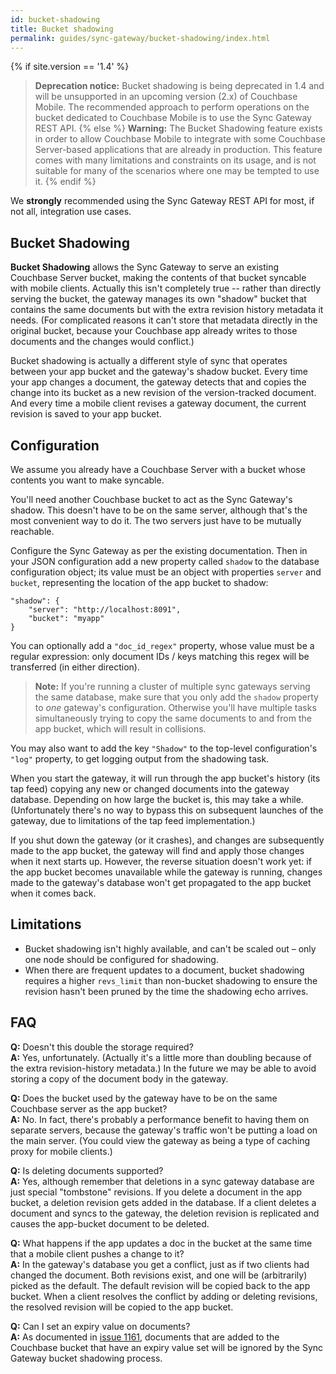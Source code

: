 ```yaml
---
id: bucket-shadowing
title: Bucket shadowing
permalink: guides/sync-gateway/bucket-shadowing/index.html
---
```


{% if site.version == '1.4' %}
> **Deprecation notice:** Bucket shadowing is being deprecated in 1.4 and will be unsupported in an upcoming version (2.x) of Couchbase 
Mobile. The recommended approach to perform operations on the bucket dedicated to Couchbase Mobile is to use the Sync Gateway REST API.
{% else %}
> **Warning:** The Bucket Shadowing feature exists in order to allow Couchbase Mobile to integrate with some Couchbase Server-based applications that are already in production. This feature comes with many limitations and constraints on its usage, and is not suitable for many of the scenarios where one may be tempted to use it.
{% endif %}

We **strongly** recommended using the Sync Gateway REST API for most, if not all, integration use cases.

## Bucket Shadowing

**Bucket Shadowing** allows the Sync Gateway to serve an existing Couchbase Server bucket, making the contents of that bucket syncable with mobile clients. Actually this isn't completely true -- rather than directly serving the bucket, the gateway manages its own "shadow" bucket that contains the same documents but with the extra revision history metadata it needs. (For complicated reasons it can't store that metadata directly in the original bucket, because your Couchbase app already writes to those documents and the changes would conflict.)

Bucket shadowing is actually a different style of sync that operates between your app bucket and the gateway's shadow bucket. Every time your app changes a document, the gateway detects that and copies the change into its bucket as a new revision of the version-tracked document. And every time a mobile client revises a gateway document, the current revision is saved to your app bucket.

## Configuration

We assume you already have a Couchbase Server with a bucket whose contents you want to make syncable.

You'll need another Couchbase bucket to act as the Sync Gateway's shadow. This doesn't have to be on the same server, although that's the most convenient way to do it. The two servers just have to be mutually reachable.

Configure the Sync Gateway as per the existing documentation. Then in your JSON configuration add a new property called `shadow` to the database configuration object; its value must be an object with properties `server` and `bucket`, representing the location of the app bucket to shadow:

    "shadow": {
        "server": "http://localhost:8091",
        "bucket": "myapp"
    }

You can optionally add a `"doc_id_regex"` property, whose value must be a regular expression: only document IDs / keys matching this regex will be transferred (in either direction).

> **Note:** If you're running a cluster of multiple sync gateways serving the same database, make sure that you only add the `shadow` property to _one_ gateway's configuration. Otherwise you'll have multiple tasks simultaneously trying to copy the same documents to and from the app bucket, which will result in collisions.

You may also want to add the key `"Shadow"` to the top-level configuration's `"log"` property, to get logging output from the shadowing task.

When you start the gateway, it will run through the app bucket's history (its tap feed) copying any new or changed documents into the gateway database. Depending on how large the bucket is, this may take a while. (Unfortunately there's no way to bypass this on subsequent launches of the gateway, due to limitations of the tap feed implementation.)

If you shut down the gateway (or it crashes), and changes are subsequently made to the app bucket, the gateway will find and apply those changes when it next starts up. However, the reverse situation doesn't work yet: if the app bucket becomes unavailable while the gateway is running, changes made to the gateway's database won't get propagated to the app bucket when it comes back.

## Limitations

- Bucket shadowing isn't highly available, and can't be scaled out – only one node should be configured for shadowing.
- When there are frequent updates to a document, bucket shadowing requires a higher `revs_limit` than non-bucket shadowing to ensure the revision hasn't been pruned by the time the shadowing echo arrives.

## FAQ

**Q:** Doesn't this double the storage required?  
**A:** Yes, unfortunately. (Actually it's a little more than doubling because of the extra revision-history metadata.) In the future we may be able to avoid storing a copy of the document body in the gateway.

**Q:** Does the bucket used by the gateway have to be on the same Couchbase server as the app bucket?  
**A:** No. In fact, there's probably a performance benefit to having them on separate servers, because the gateway's traffic won't be putting a load on the main server. (You could view the gateway as being a type of caching proxy for mobile clients.)

**Q:** Is deleting documents supported?  
**A:** Yes, although remember that deletions in a sync gateway database are just special "tombstone" revisions. If you delete a document in the app bucket, a deletion revision gets added in the database. If a client deletes a document and syncs to the gateway, the deletion revision is replicated and causes the app-bucket document to be deleted.

**Q:** What happens if the app updates a doc in the bucket at the same time that a mobile client pushes a change to it?  
**A:** In the gateway's database you get a conflict, just as if two clients had changed the document. Both revisions exist, and one will be (arbitrarily) picked as the default. The default revision will be copied back to the app bucket. When a client resolves the conflict by adding or deleting revisions, the resolved revision will be copied to the app bucket.

**Q:** Can I set an expiry value on documents?  
**A:** As documented in [issue 1161](https://github.com/couchbase/sync_gateway/issues/1161), documents that are added to the Couchbase bucket that have an expiry value set will be ignored by the Sync Gateway bucket shadowing process.

